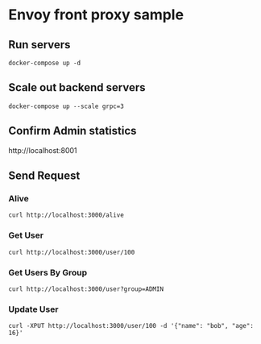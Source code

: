 # Envoy front proxy sample

## Run servers
```
docker-compose up -d
```

## Scale out backend servers
```
docker-compose up --scale grpc=3
```

## Confirm Admin statistics
http://localhost:8001

## Send Request
### Alive
```
curl http://localhost:3000/alive
```

### Get User
```
curl http://localhost:3000/user/100
```

### Get Users By Group
```
curl http://localhost:3000/user?group=ADMIN
```

### Update User
```
curl -XPUT http://localhost:3000/user/100 -d '{"name": "bob", "age": 16}'
```
